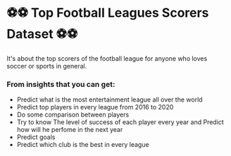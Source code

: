 # ⚽⚽ Top Football Leagues Scorers Dataset ⚽⚽
It's about the top scorers of the football league for anyone who loves soccer or sports in general.



### From insights that you can get:
- Predict what is the most entertainment league all over the world
- Predict top players in every league from 2016 to 2020
- Do some comparison between players
- Try to know The level of success of each player every year and Predict how will he perfome in the next year
- Predict goals
- Predict which club is the best in every league
